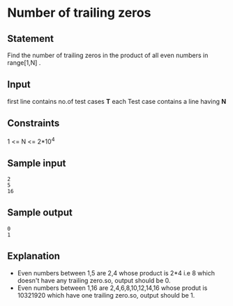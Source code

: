 # Number of trailing zeros
## Statement
Find the number of trailing zeros in the product of all even numbers in range[1,N] .
## Input
first line contains no.of test cases **T**
each Test case contains a line having **N**
## Constraints 
1 <= N <= 2*10<sup>4</sup>
## Sample input 
```
2
5
16
```
## Sample output
```
0
1
```
## Explanation
* Even numbers between 1,5 are 2,4 whose product is 2*4 i.e 8 which doesn't have any trailing zero.so, output should be 0.
* Even numbers between 1,16 are 2,4,6,8,10,12,14,16 whose produt is 10321920 which have one trailing zero.so, output should be 1.
